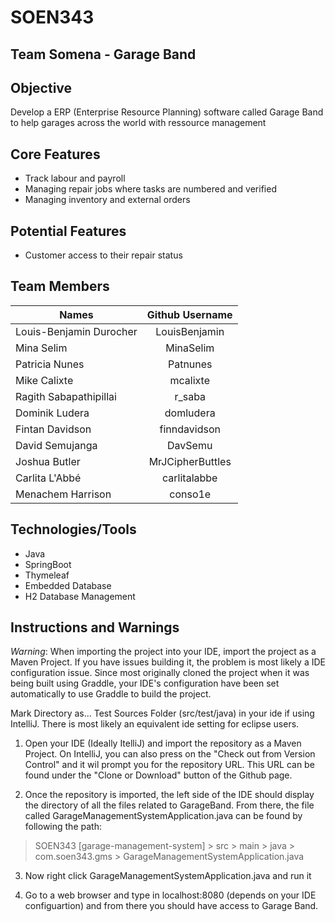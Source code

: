 # SOEN343

## Team Somena - Garage Band

## Objective

Develop a ERP (Enterprise Resource Planning) software called Garage Band to help garages across the world with ressource management

## Core Features

* Track labour and payroll
* Managing repair jobs where tasks are numbered and verified
* Managing inventory and external orders

## Potential Features

* Customer access to their repair status

## Team Members

| Names                     | Github Username   	| 
| -------------             | :-------------:       | 
| Louis-Benjamin Durocher   | LouisBenjamin			|
| Mina Selim       			| MinaSelim				|
| Patricia Nunes			| Patnunes				|
| Mike Calixte 				|mcalixte				|
| Ragith Sabapathipillai    | r_saba       			|
| Dominik Ludera 			| domludera  			|
| Fintan Davidson         	| finndavidson  		|
| David Semujanga           |DavSemu        		|
| Joshua Butler    			|MrJCipherButtles   	|
| Carlita L'Abbé			|carlitalabbe			|
| Menachem Harrison         | conso1e               |                 


## Technologies/Tools

* Java
* SpringBoot
* Thymeleaf
* Embedded Database
* H2 Database Management


## Instructions and Warnings

*Warning*: When importing the project into your IDE, import the project as a Maven Project. If you have issues building it, the problem is most likely a IDE configuration issue. Since most originally cloned the project when it was being built using Graddle, your IDE's configuration have been set automatically to use Graddle to build the project.

Mark Directory as... Test Sources Folder (src/test/java) in your ide if using IntelliJ. There is most likely an equivalent ide setting for eclipse users.

1. Open your IDE (Ideally ItelliJ) and import the repository as a Maven Project. On IntelliJ, you can also press on the "Check out from Version Control" and it wil prompt you for the repository URL. This URL can be found under the "Clone or Download" button of the Github page.

2. Once the repository is imported, the left side of the IDE should display the directory of all the files related to GarageBand. From there, the file called GarageManagementSystemApplication.java can be found by following the path:


> SOEN343 [garage-management-system] > src > main > java > com.soen343.gms > GarageManagementSystemApplication.java

3. Now right click GarageManagementSystemApplication.java and run it

4. Go to a web browser and type in localhost:8080 (depends on your IDE configuartion) and from there you should have access to Garage Band.

